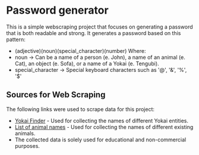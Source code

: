 # Password generator

This is a simple webscraping project that focuses on generating a password that is both readable and strong.
It generates a password based on this pattern:
- (adjective)(noun)(special_character)(number)
Where:
- noun -> Can be a name of a person (e. John), a name of an animal (e. Cat), an object (e. Sofa), or a name of a Yokai (e. Tengubi).
- special_character -> Special keyboard characters such as '@', '&', '%', '$'

## Sources for Web Scraping

The following links were used to scrape data for this project:

- [Yokai Finder](https://yokai.com/finder/) - Used for collecting the names of different Yokai entities.
- [List of animal names](https://en.wikipedia.org/wiki/List_of_animal_names) - Used for collecting the names of different existing animals.
- The collected data is solely used for educational and non-commercial purposes.